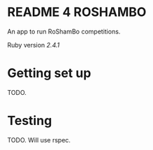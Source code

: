 # README 4 ROSHAMBO

An app to run RoShamBo competitions.

Ruby version *2.4.1*

# Getting set up

TODO.

# Testing

TODO. Will use rspec.
